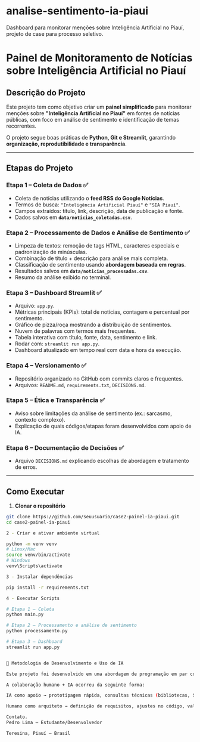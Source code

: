 # analise-sentimento-ia-piaui
Dashboard para monitorar menções sobre Inteligência Artificial no Piauí, projeto de case para processo seletivo.
# Painel de Monitoramento de Notícias sobre Inteligência Artificial no Piauí

## Descrição do Projeto
Este projeto tem como objetivo criar um **painel simplificado** para monitorar menções sobre **"Inteligência Artificial no Piauí"** em fontes de notícias públicas, com foco em análise de sentimento e identificação de temas recorrentes.  

O projeto segue boas práticas de **Python, Git e Streamlit**, garantindo **organização, reprodutibilidade e transparência**.

---

## Etapas do Projeto

### Etapa 1 – Coleta de Dados ✅
- Coleta de notícias utilizando o **feed RSS do Google Notícias**.  
- Termos de busca: `"Inteligência Artificial Piauí"` e `"SIA Piauí"`.  
- Campos extraídos: título, link, descrição, data de publicação e fonte.  
- Dados salvos em **`data/noticias_coletadas.csv`**.

### Etapa 2 – Processamento de Dados e Análise de Sentimento ✅
- Limpeza de textos: remoção de tags HTML, caracteres especiais e padronização de minúsculas.  
- Combinação de título + descrição para análise mais completa.  
- Classificação de sentimento usando **abordagem baseada em regras**.  
- Resultados salvos em **`data/noticias_processadas.csv`**.  
- Resumo da análise exibido no terminal.

### Etapa 3 – Dashboard Streamlit ✅
- Arquivo: `app.py`.
- Métricas principais (KPIs): total de notícias, contagem e percentual por sentimento.  
- Gráfico de pizza/roça mostrando a distribuição de sentimentos.  
- Nuvem de palavras com termos mais frequentes.  
- Tabela interativa com título, fonte, data, sentimento e link.  
- Rodar com: `streamlit run app.py`.  
- Dashboard atualizado em tempo real com data e hora da execução.

### Etapa 4 – Versionamento ✅
- Repositório organizado no GitHub com commits claros e frequentes.  
- Arquivos: `README.md`, `requirements.txt`, `DECISIONS.md`.

### Etapa 5 – Ética e Transparência ✅
- Aviso sobre limitações da análise de sentimento (ex.: sarcasmo, contexto complexo).  
- Explicação de quais códigos/etapas foram desenvolvidos com apoio de IA.

### Etapa 6 – Documentação de Decisões ✅
- Arquivo `DECISIONS.md` explicando escolhas de abordagem e tratamento de erros.

---

## Como Executar

1. **Clonar o repositório**
```bash
git clone https://github.com/seuusuario/case2-painel-ia-piaui.git
cd case2-painel-ia-piaui

2 - Criar e ativar ambiente virtual

python -m venv venv
# Linux/Mac
source venv/bin/activate
# Windows
venv\Scripts\activate

3 - Instalar dependências

pip install -r requirements.txt

4 - Executar Scripts

# Etapa 1 – Coleta
python main.py

# Etapa 2 – Processamento e análise de sentimento
python processamento.py

# Etapa 3 – Dashboard
streamlit run app.py


🤝 Metodologia de Desenvolvimento e Uso de IA

Este projeto foi desenvolvido em uma abordagem de programação em par com IA.

A colaboração humano + IA ocorreu da seguinte forma:

IA como apoio → prototipagem rápida, consultas técnicas (bibliotecas, Streamlit), correções em linhas de códigos, auxílio na estrutura do projeto e rascunhos de documentação.

Humano como arquiteto → definição de requisitos, ajustes no código, validação de resultados e integração final.

Contato.
Pedro Lima – Estudante/Desenvolvedor

Teresina, Piauí – Brasil
